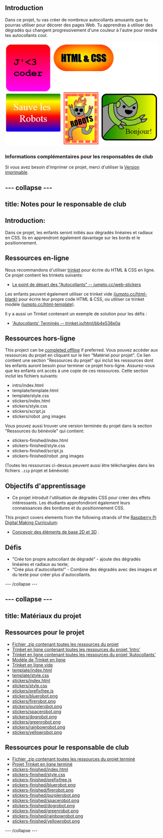 ## Introduction

Dans ce projet, tu vas créer de nombreux autocollants amusants que tu pourras utiliser pour décorer des pages Web. Tu apprendras à utiliser des dégradés qui changent progressivement d'une couleur à l'autre pour rendre tes autocollants cool.

![capture d'écran](images/stickers-finished.png)

### Informations complémentaires pour les responsables de club

Si vous avez besoin d'imprimer ce projet, merci d'utiliser la [Version imprimable](https://projects.raspberrypi.org/en/projects/stickers/print).

## \--- collapse \---

## title: Notes pour le responsable de club

## Introduction:

Dans ce projet, les enfants seront initiés aux dégradés linéaires et radiaux en CSS. Ils en apprendront également davantage sur les bords et le positionnement.

## Ressources en-ligne

Nous recommandons d'utiliser [trinket](https://trinket.io/) pour écrire du HTML & CSS en ligne. Ce projet contient les trinkets suivants:

* [Le point de départ des "Autocollants" -- jumpto.cc/web-stickers](http://jumpto.cc/web-stickers)

Les enfants peuvent également utiliser ce trinket vide [(jumpto.cc/html-blank)](http://jumpto.cc/html-blank) pour écrire leur propre code HTML & CSS, ou utiliser ce trinket modèle [(jumpto.cc/html-template)](http://jumpto.cc/html-template).

Il y a aussi un Trinket contenant un exemple de solution pour les défis :

* ['Autocollants' Terminés -- trinket.io/html/bb4e538e0a](https://trinket.io/html/bb4e538e0a)

## Ressources hors-ligne

This project can be [completed offline](https://rpf.io/html-offline) if preferred. Vous pouvez accéder aux ressources du projet en cliquant sur le lien "Matériel pour projet". Ce lien contient une section "Ressources du projet" qui inclut les ressources dont les enfants auront besoin pour terminer ce projet hors-ligne. Assurez-vous que les enfants ont accès à une copie de ces ressources. Cette section inclut les fichiers suivants:

* intro/index.html
* template/template.html
* template/style.css
* stickers/index.html
* stickers/style.css
* stickers/script.js
* stickers/robot .png images

Vous pouvez aussi trouver une version terminée du projet dans la section "Ressources du bénévole" qui contient:

* stickers-finished/index.html
* stickers-finished/style.css
* stickers-finished/script.js
* stickers-finished/robot .png images

(Toutes les ressources ci-dessus peuvent aussi être téléchargées dans les fichiers `.zip` projet et bénévole)

## Objectifs d'apprentissage

* Ce projet introduit l'utilisation de dégradés CSS pour créer des effets intéressants. Les étudiants approfondiront également leurs connaissances des bordures et du positionnement CSS. 

This project covers elements from the following strands of the [Raspberry Pi Digital Making Curriculum](https://rpf.io/curriculum):

* [Concevoir des éléments de base 2D et 3D](https://www.raspberrypi.org/curriculum/design/creator) .

## Défis

* "Crée ton propre autocollant de dégradé" - ajoute des dégradés linéaires et radiaux au texte;
* "Crée plus d'autocollants!" - Combine des dégradés avec des images et du texte pour créer plus d'autocollants.

\--- /collapse \---

## \--- collapse \---

## title: Matériaux du projet

## Ressources pour le projet

* [Fichier .zip contenant toutes les ressources du projet](https://rpf.io/p/en/stickers-go)
* [Trinket en ligne contenant toutes les ressources du projet 'Intro'](http://jumpto.cc/web-intro)
* [Trinket en ligne contenant toutes les ressources du projet 'Autocollants'](http://jumpto.cc/web-stickers)
* [Modèle de Trinket en ligne](http://jumpto.cc/trinket-template)
* [Trinket en ligne vide](http://jumpto.cc/trinket-blank)
* [template/index.html](resources/template-index.html)
* [template/style.css](resources/template-style.css)
* [stickers/index.html](resources/stickers-index.html)
* [stickers/style.css](resources/stickers-style.css)
* [stickers/prefixfree.js](resources/stickers-prefixfree.js)
* [stickers/bluerobot.png](resources/stickers-bluerobot.png)
* [stickers/firerobot.png](resources/stickers-firerobot.png)
* [stickers/purplerobot.png](resources/stickers-purplerobot.png)
* [stickers/spacerobot.png](resources/stickers-spacerobot.png)
* [stickers/dogrobot.png](resources/stickers-dogrobot.png)
* [stickers/greenrobot.png](resources/stickers-greenrobot.png)
* [stickers/rainbowrobot.png](resources/stickers-rainbowrobot.png)
* [stickers/yellowrobot.png](resources/stickers-yellowrobot.png)

## Ressources pour le responsable de club

* [Fichier .zip contenant toutes les ressources du projet terminé](https://rpf.io/p/en/stickers-go)
* [Projet Trinket en ligne terminé](https://trinket.io/html/bb4e538e0a)
* [stickers-finished/index.html](resources/stickers-finished-index.html)
* [stickers-finished/style.css](resources/stickers-finished-style.css)
* [stickers-finished/prefixfree.js](resources/stickers-finished-prefixfree.js)
* [stickers-finished/bluerobot.png](resources/stickers-finished-bluerobot.png)
* [stickers-finished/firerobot.png](resources/stickers-finished-firerobot.png)
* [stickers-finished/purplerobot.png](resources/stickers-finished-purplerobot.png)
* [stickers-finished/spacerobot.png](resources/stickers-finished-spacerobot.png)
* [stickers-finished/dogrobot.png](resources/stickers-finished-dogrobot.png)
* [stickers-finished/greenrobot.png](resources/stickers-finished-greenrobot.png)
* [stickers-finished/rainbowrobot.png](resources/stickers-finished-rainbowrobot.png)
* [stickers-finished/yellowrobot.png](resources/stickers-finished-yellowrobot.png)

\--- /collapse \---